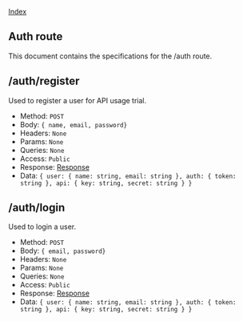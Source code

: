 [Index](../index.md)

## Auth route

This document contains the specifications for the /auth route.

## /auth/register

Used to register a user for API usage trial.

- Method: `POST`
- Body: `{ name, email, password}`
- Headers: `None`
- Params: `None`
- Queries: `None`
- Access: `Public`
- Response: [Response](../models/response.md)
- Data: `{ user: { name: string, email: string }, auth: { token: string }, api: { key: string, secret: string } }`

## /auth/login

Used to login a user.

- Method: `POST`
- Body: `{ email, password}`
- Headers: `None`
- Params: `None`
- Queries: `None`
- Access: `Public`
- Response: [Response](../models/response.md)
- Data: `{ user: { name: string, email: string }, auth: { token: string }, api: { key: string, secret: string } }`
